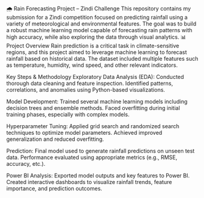 🌧️ Rain Forecasting Project – Zindi Challenge
This repository contains my submission for a Zindi competition focused on predicting rainfall using a variety of meteorological and environmental features. The goal was to build a robust machine learning model capable of forecasting rain patterns with high accuracy, while also exploring the data through visual analytics.
📊 Project Overview
Rain prediction is a critical task in climate-sensitive regions, and this project aimed to leverage machine learning to forecast rainfall based on historical data. The dataset included multiple features such as temperature, humidity, wind speed, and other relevant indicators.


Key Steps & Methodology
Exploratory Data Analysis (EDA):
Conducted thorough data cleaning and feature inspection.
Identified patterns, correlations, and anomalies using Python-based visualizations.

Model Development:
Trained several machine learning models including decision trees and ensemble methods.
Faced overfitting during initial training phases, especially with complex models.

Hyperparameter Tuning:
Applied grid search and randomized search techniques to optimize model parameters.
Achieved improved generalization and reduced overfitting.
 
Prediction: 
Final model used to generate rainfall predictions on unseen test data.
Performance evaluated using appropriate metrics (e.g., RMSE, accuracy, etc.).

 Power BI Analysis: 
 Exported model outputs and key features to Power BI.
 Created interactive dashboards to visualize rainfall trends, feature importance, and prediction outcomes.

